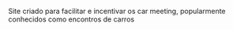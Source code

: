 Site criado para facilitar e incentivar os car meeting, popularmente conhecidos como encontros de carros
